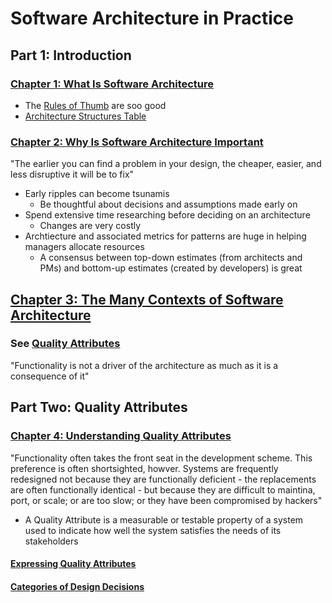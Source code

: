 # Software Architecture in Practice

## Part 1: Introduction

### [Chapter 1: What Is Software Architecture](./CHAPTER_1.md)

* The [Rules of Thumb](./RULES_OF_THUMB.md) are soo good
* [Architecture Structures Table](./ARCHITECTURE_STRUCTURES_TABLE.md)

### [Chapter 2: Why Is Software Architecture Important](./CHAPTER_2.md)

"The earlier you can find a problem in your design, the cheaper, easier, and less disruptive it will be to fix"

* Early ripples can become tsunamis
  * Be thoughtful about decisions and assumptions made early on
* Spend extensive time researching before deciding on an architecture
  * Changes are very costly
* Archtiecture and associated metrics for patterns are huge in helping managers allocate resources
  * A consensus between top-down estimates (from architects and PMs) and bottom-up estimates (created by developers) is great

## [Chapter 3: The Many Contexts of Software Architecture](./CHAPTER_3.md)

### See [Quality Attributes](./QUALITY_ATTRIBUTES.md)

"Functionality is not a driver of the architecture as much as it is a consequence of it"

## Part Two: Quality Attributes

### [Chapter 4: Understanding Quality Attributes](./CHAPTER_4.md)

"Functionality often takes the front seat in the development scheme. This preference is often shortsighted, howver. Systems are frequently redesigned not because they are functionally deficient - the replacements are often functionally identical - but because they are difficult to maintina, port, or scale; or are too slow; or they have been compromised by hackers"

* A Quality Attribute is a measurable or testable property of a system used to indicate how well the system satisfies the needs of its stakeholders

#### [Expressing Quality Attributes](./QUALITY_EXPRESSION.md)

#### [Categories of Design Decisions](./DESIGN_DECISIONS.md)
